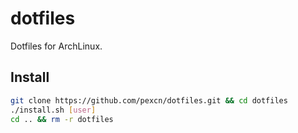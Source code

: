 # dotfiles

Dotfiles for ArchLinux.

## Install

```bash
git clone https://github.com/pexcn/dotfiles.git && cd dotfiles
./install.sh [user]
cd .. && rm -r dotfiles
```
